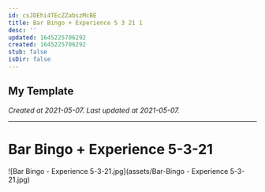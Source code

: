```yaml
---
id: csJDEhi4TEcZZabszMcBE
title: Bar Bingo + Experience 5 3 21 1
desc: ''
updated: 1645225706292
created: 1645225706292
stub: false
isDir: false
---
```

My Template
---

_Created at 2021-05-07._
_Last updated at 2021-05-07._




---

# Bar Bingo + Experience 5-3-21


![Bar Bingo - Experience 5-3-21.jpg](assets/Bar-Bingo - Experience 5-3-21.jpg)

